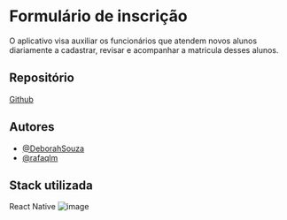 # Formulário de inscrição

O aplicativo visa auxiliar os funcionários que atendem novos alunos diariamente a cadastrar, revisar e acompanhar a matricula desses alunos.

## Repositório

[Github](https://github.com/rafaqlm/app-escola)

## Autores

- [@DeborahSouza](https://github.com/DeborahSouza)
- [@rafaqlm](https://github.com/rafaqlm)

## Stack utilizada

React Native ![image](https://codersnack.com/assets/images/react-native-icon.png)